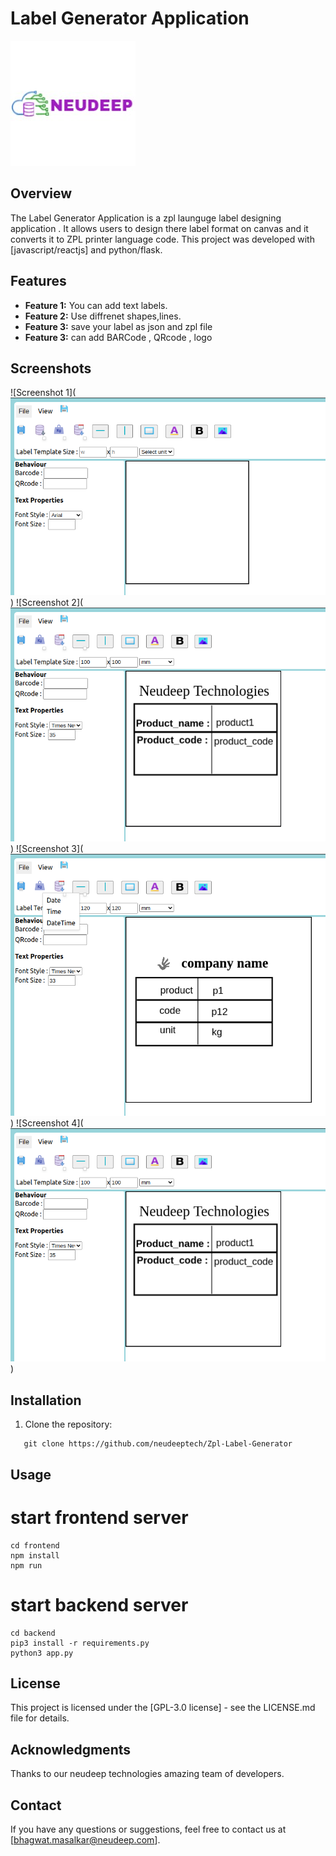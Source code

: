 # Label Generator Application

![Alt text](image.png)

## Overview

The Label Generator Application is a zpl launguge label designing application . It allows users to design there label format on canvas and it converts it to ZPL printer language code. This project was developed with [javascript/reactjs] and python/flask.

## Features

- **Feature 1:** You can add text labels.
- **Feature 2:** Use diffrenet shapes,lines.
- **Feature 3:** save your label as json and zpl file
- **Feature 3:** can add BARCode , QRcode , logo 

## Screenshots

![Screenshot 1](![Alt text](<Screenshot from 2024-01-08 13-46-30.png>))
![Screenshot 2](![Alt text](<Screenshot from 2024-01-08 13-55-11.png>))
![Screenshot 3](![Alt text](<Screenshot from 2024-01-08 14-11-57.png>))
![Screenshot 4](![Alt text](<Screenshot from 2024-01-08 13-55-11.png>))


## Installation

1. Clone the repository:

```
   git clone https://github.com/neudeeptech/Zpl-Label-Generator

```

## Usage

# start frontend server

``` 
cd frontend
npm install 
npm run 
```

# start backend server
``` 
cd backend
pip3 install -r requirements.py 
python3 app.py
```

## License
This project is licensed under the [GPL-3.0 license] - see the LICENSE.md file for details.

## Acknowledgments
Thanks to our neudeep technologies amazing team of developers. 

## Contact
If you have any questions or suggestions, feel free to contact us at [bhagwat.masalkar@neudeep.com].

